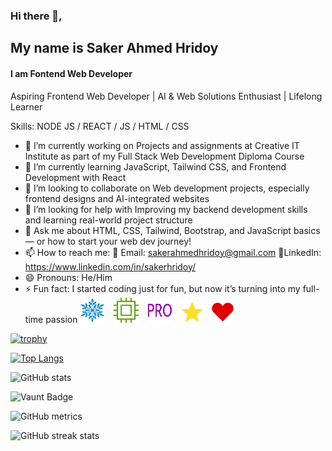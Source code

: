 [](https://media.licdn.com/dms/image/v2/D5616AQEgUyMX312D5g/profile-displaybackgroundimage-shrink_350_1400/B56ZoSlEWQJ4AY-/0/1761248326187?e=1762992000&v=beta&t=O37CLfoE13LIV1loac4xLaG32g7Iuj0yu5xiJSHvsxo)
### Hi there 👋, 
## My name is Saker Ahmed Hridoy
#### I am Fontend Web Developer

Aspiring Frontend Web Developer | AI & Web Solutions Enthusiast | Lifelong Learner

Skills: NODE JS / REACT / JS / HTML / CSS

- 🔭 I’m currently working on Projects and assignments at Creative IT Institute as part of my Full Stack Web Development Diploma Course 
- 🌱 I’m currently learning JavaScript, Tailwind CSS, and Frontend Development with React 
- 👯 I’m looking to collaborate on Web development projects, especially frontend designs and AI-integrated websites 
- 🤔 I’m looking for help with Improving my backend development skills and learning real-world project structure 
- 💬 Ask me about HTML, CSS, Tailwind, Bootstrap, and JavaScript basics — or how to start your web dev journey! 
- 📫 How to reach me: 📧 Email:  sakerahmedhridoy@gmail.com  💼LinkedIn: https://www.linkedin.com/in/sakerhridoy/ 
- 😄 Pronouns: He/Him 
- ⚡ Fun fact: I started coding just for fun, but now it’s turning into my full-time passion 
<a href='https://archiveprogram.github.com/'><img src='https://raw.githubusercontent.com/acervenky/animated-github-badges/master/assets/acbadge.gif' width='40' height='40'></a> <a href='https://docs.github.com/en/developers'><img src='https://raw.githubusercontent.com/acervenky/animated-github-badges/master/assets/devbadge.gif' width='40' height='40'></a> <a href='https://github.com/pricing'><img src='https://raw.githubusercontent.com/acervenky/animated-github-badges/master/assets/pro.gif' width='40' height='40'></a> <a href='https://stars.github.com/'><img src='https://raw.githubusercontent.com/acervenky/animated-github-badges/master/assets/starbadge.gif' width='35' height='35'></a> <a href='https://docs.github.com/en/github/supporting-the-open-source-community-with-github-sponsors'><img src='https://raw.githubusercontent.com/acervenky/animated-github-badges/master/assets/sponsorbadge.gif' width='35' height='35'></a> 

[![trophy](https://github-profile-trophy.vercel.app/?username=https://github.com/sakerhridoy)](https://github.com/ryo-ma/github-profile-trophy)

[![Top Langs](https://github-readme-stats.vercel.app/api/top-langs/?username=https://github.com/sakerhridoy)](https://github.com/anuraghazra/github-readme-stats)

![GitHub stats](https://github-readme-stats.vercel.app/api?username=https://github.com/sakerhridoy&show_icons=true&count_private=true)  

![Vaunt Badge](https://api.vaunt.dev/v1/github/entities/https://github.com/sakerhridoy/contributions?format=svg&private=true)  

![GitHub metrics](https://metrics.lecoq.io/https://github.com/sakerhridoy)  

![GitHub streak stats](https://streak-stats.demolab.com/?user=https://github.com/sakerhridoy)  

